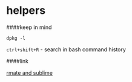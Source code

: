 helpers
=======












####keep in mind

~~~
dpkg -l
~~~

`ctrl+shift+R` - search in bash command history


####link

[rmate and sublime](https://github.com/henrikpersson/rsub) 
